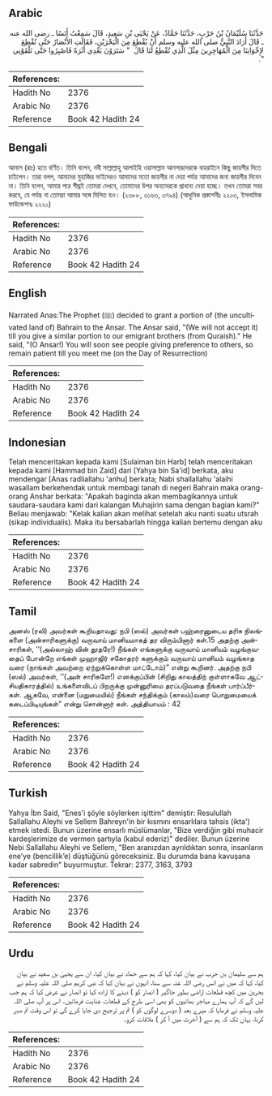 ## Arabic


<div dir="rtl" lang="ar" style={{fontSize:'larger',backgroundColor:'#f8f9fa',padding:20}}>
حَدَّثَنَا سُلَيْمَانُ بْنُ حَرْبٍ، حَدَّثَنَا حَمَّادٌ، عَنْ يَحْيَى بْنِ سَعِيدٍ، قَالَ سَمِعْتُ أَنَسًا ـ رضى الله عنه ـ قَالَ أَرَادَ النَّبِيُّ صلى الله عليه وسلم أَنْ يُقْطِعَ مِنَ الْبَحْرَيْنِ، فَقَالَتِ الأَنْصَارُ حَتَّى تُقْطِعَ لإِخْوَانِنَا مِنَ الْمُهَاجِرِينَ مِثْلَ الَّذِي تُقْطِعُ لَنَا قَالَ ‏ "‏ سَتَرَوْنَ بَعْدِي أَثَرَةً فَاصْبِرُوا حَتَّى تَلْقَوْنِي ‏"‏‏.‏
</div>
<div style={{backgroundColor:'#f8f9fa',padding:20, marginBottom: 10}}><table> <thead> <tr> <th>References:</th> <th></th> </tr> </thead> <tbody><tr><td>Hadith No</td><td>2376</td></tr><tr><td>Arabic No</td><td>2376</td></tr><tr><td>Reference</td><td>Book 42 Hadith 24</td></tr></tbody></table></div>

## Bengali


<div dir="ltr" lang="bn" style={{fontSize:'larger',backgroundColor:'#f8f9fa',padding:20}}>
আনাস (রাঃ) হতে বর্ণিত। তিনি বলেন, নবী সাল্লাল্লাহু আলাইহি ওয়াসাল্লাম আনসারদেরকে বাহরাইনে কিছু জায়গীর দিতে চাইলেন। তারা বলল, আমাদের মুহাজির ভাইদেরও আমাদের মতো জায়গীর না দেয়া পর্যন্ত আমাদের জন্য জায়গীর দিবেন না। তিনি বলেন, আমার পরে শীঘ্রই তোমরা দেখবে, তোমাদের উপর অন্যদেরকে প্রাধান্য দেয়া হচ্ছে। তখন তোমরা সবর করবে, যে পর্যন্ত না তোমরা আমার সঙ্গে মিলিত হও। (২৩৮৮, ৩১৬৩, ৩৭৯৪) (আধুনিক প্রকাশনীঃ ২২০৩, ইসলামিক ফাউন্ডেশনঃ ২২২০)
</div>
<div style={{backgroundColor:'#f8f9fa',padding:20, marginBottom: 10}}><table> <thead> <tr> <th>References:</th> <th></th> </tr> </thead> <tbody><tr><td>Hadith No</td><td>2376</td></tr><tr><td>Arabic No</td><td>2376</td></tr><tr><td>Reference</td><td>Book 42 Hadith 24</td></tr></tbody></table></div>

## English


<div dir="ltr" lang="en" style={{fontSize:'larger',backgroundColor:'#f8f9fa',padding:20}}>
Narrated Anas:The Prophet (ﷺ) decided to grant a portion of (the uncultivated land of) Bahrain to the Ansar. The Ansar said, "(We will not accept it) till you give a similar portion to our emigrant brothers (from Quraish)." He said, "(O Ansar!) You will soon see people giving preference to others, so remain patient till you meet me (on the Day of Resurrection)
</div>
<div style={{backgroundColor:'#f8f9fa',padding:20, marginBottom: 10}}><table> <thead> <tr> <th>References:</th> <th></th> </tr> </thead> <tbody><tr><td>Hadith No</td><td>2376</td></tr><tr><td>Arabic No</td><td>2376</td></tr><tr><td>Reference</td><td>Book 42 Hadith 24</td></tr></tbody></table></div>

## Indonesian


<div dir="ltr" lang="id" style={{fontSize:'larger',backgroundColor:'#f8f9fa',padding:20}}>
Telah menceritakan kepada kami [Sulaiman bin Harb] telah menceritakan kepada kami [Hammad bin Zaid] dari [Yahya bin Sa'id] berkata, aku mendengar [Anas radliallahu 'anhu] berkata; Nabi shallallahu 'alaihi wasallam berkehendak untuk membagi tanah di negeri Bahrain maka orang-orang Anshar berkata: "Apakah baginda akan membagikannya untuk saudara-saudara kami dari kalangan Muhajirin sama dengan bagian kami?" Beliau menjawab: "Kelak kalian akan melihat setelah aku nanti suatu utsrah (sikap individualis). Maka itu bersabarlah hingga kalian bertemu dengan aku
</div>
<div style={{backgroundColor:'#f8f9fa',padding:20, marginBottom: 10}}><table> <thead> <tr> <th>References:</th> <th></th> </tr> </thead> <tbody><tr><td>Hadith No</td><td>2376</td></tr><tr><td>Arabic No</td><td>2376</td></tr><tr><td>Reference</td><td>Book 42 Hadith 24</td></tr></tbody></table></div>

## Tamil


<div dir="ltr" lang="ta" style={{fontSize:'larger',backgroundColor:'#f8f9fa',padding:20}}>
அனஸ் (ரலி) அவர்கள் கூறியதாவது: நபி (ஸல்) அவர்கள் பஹ்ரைனுடைய தரிசு நிலங்களை (அன்சாரிகளுக்கு) வருவாய் மானியமாகத் தர விரும்பினார் கள்.15 அதற்கு அன்சாரிகள், ‘‘(அல்லாஹ் வின் தூதரே!) நீங்கள் எங்களுக்கு வருவாய் மானியம் வழங்குவதைப் போன்றே எங்கள் முஹாஜிர் சகோதரர் களுக்கும் வருவாய் மானியம் வழங்காத வரை (நாங்கள் அவற்றை ஏற்றுக்கொள்ள மாட்டோம்)” என்று கூறினர். அதற்கு நபி (ஸல்) அவர்கள், ‘‘(அன் சாரிகளே!) எனக்குப்பின் (சிறிது காலத்திற் குள்ளாகவே ஆட்சியதிகாரத்தில்) உங்களைவிடப் பிறருக்கு முன்னுரிமை தரப்படுவதை நீங்கள் பார்ப்பீர்கள். ஆகவே, என்னை (மறுமையில்) நீங்கள் சந்திக்கும் (காலம்)வரை பொறுமையைக் கடைப்பிடியுங்கள்” என்று சொன்னார் கள். அத்தியாயம் : 42
</div>
<div style={{backgroundColor:'#f8f9fa',padding:20, marginBottom: 10}}><table> <thead> <tr> <th>References:</th> <th></th> </tr> </thead> <tbody><tr><td>Hadith No</td><td>2376</td></tr><tr><td>Arabic No</td><td>2376</td></tr><tr><td>Reference</td><td>Book 42 Hadith 24</td></tr></tbody></table></div>

## Turkish


<div dir="ltr" lang="tr" style={{fontSize:'larger',backgroundColor:'#f8f9fa',padding:20}}>
Yahya İbn Said, "Enes'i şöyle söylerken işittim" demiştir: Resulullah Sallallahu Aleyhi ve Sellem Bahreyn'in bir kısmını ensarlılara tahsis (ikta') etmek istedi. Bunun üzerine ensarlı müslümanlar, "Bize verdiğin gibi muhacir kardeşlerimize de vermen şartıyla (kabul ederiz)" dediler. Bunun üzerine Nebi Sallallahu Aleyhi ve Sellem, "Ben aranızdan ayrıldıktan sonra, insanların ene’ye (bencillik’e) düştüğünü göreceksiniz. Bu durumda bana kavuşana kadar sabredin" buyurmuştur. Tekrar: 2377, 3163, 3793
</div>
<div style={{backgroundColor:'#f8f9fa',padding:20, marginBottom: 10}}><table> <thead> <tr> <th>References:</th> <th></th> </tr> </thead> <tbody><tr><td>Hadith No</td><td>2376</td></tr><tr><td>Arabic No</td><td>2376</td></tr><tr><td>Reference</td><td>Book 42 Hadith 24</td></tr></tbody></table></div>

## Urdu


<div dir="rtl" lang="ur" style={{fontSize:'larger',backgroundColor:'#f8f9fa',padding:20}}>
ہم سے سلیمان بن حرب نے بیان کیا، کہا کہ ہم سے حماد نے بیان کیا، ان سے یحییٰ بن سعید نے بیان کیا، کہا کہ میں نے انس رضی اللہ عنہ سے سنا، انہوں نے بیان کیا کہ نبی کریم صلی اللہ علیہ وسلم نے بحرین میں کچھ قطعات اراضی بطور جاگیر ( انصار کو ) دینے کا ارادہ کیا تو انصار نے عرض کیا کہ ہم جب لیں گے کہ آپ ہمارے مہاجر بھائیوں کو بھی اسی طرح کے قطعات عنایت فرمائیں۔ اس پر آپ صلی اللہ علیہ وسلم نے فرمایا کہ میرے بعد ( دوسرے لوگوں کو ) تم پر ترجیح دی جایا کرے گی تو اس وقت تم صبر کرنا، یہاں تک کہ ہم سے ( آخرت میں آ کر ) ملاقات کرو۔
</div>
<div style={{backgroundColor:'#f8f9fa',padding:20, marginBottom: 10}}><table> <thead> <tr> <th>References:</th> <th></th> </tr> </thead> <tbody><tr><td>Hadith No</td><td>2376</td></tr><tr><td>Arabic No</td><td>2376</td></tr><tr><td>Reference</td><td>Book 42 Hadith 24</td></tr></tbody></table></div>